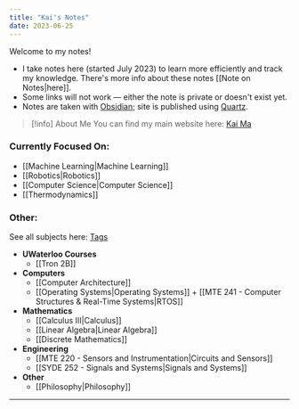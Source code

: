 ```yaml
---
title: "Kai's Notes"
date: 2023-06-25
---
```

Welcome to my notes!
- I take notes here (started July 2023) to learn more efficiently and track my knowledge. There's more info about these notes [[Note on Notes|here]]. 
- Some links will not work — either the note is private or doesn't exist yet.
- Notes are taken with [Obsidian](https://obsidian.md); site is published using [Quartz](https://quartz.jzhao.xyz).

>[!info] About Me
>You can find my main website here: [Kai Ma](https://k78ma.github.io)

### Currently Focused On:
- [[Machine Learning|Machine Learning]]
- [[Robotics|Robotics]]
- [[Computer Science|Computer Science]]
- [[Thermodynamics]]
### Other:
See all subjects here: [Tags](https://k78ma.github.io/quartz/tags/)
- **UWaterloo Courses**
	- [[Tron 2B]]
- **Computers**
	- [[Computer Architecture]]
	- [[Operating Systems|Operating Systems]] + [[MTE 241 - Computer Structures & Real-Time Systems|RTOS]]
- **Mathematics**
	- [[Calculus III|Calculus]]
	- [[Linear Algebra|Linear Algebra]]
	- [[Discrete Mathematics]]
- **Engineering**
	- [[MTE 220 - Sensors and Instrumentation|Circuits and Sensors]]
	- [[SYDE 252 - Signals and Systems|Signals and Systems]]
- **Other**
	- [[Philosophy|Philosophy]]
---
